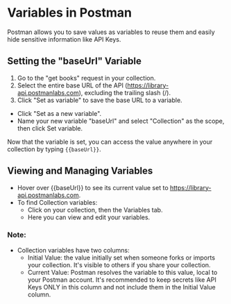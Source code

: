 # Variables in Postman

Postman allows you to save values as variables to reuse them and easily hide sensitive information like API Keys.

## Setting the "baseUrl" Variable

1. Go to the "get books" request in your collection.
2. Select the entire base URL of the API (https://library-api.postmanlabs.com), excluding the trailing slash (/).
3. Click "Set as variable" to save the base URL to a variable.
- Click "Set as a new variable".
- Name your new variable "baseUrl" and select "Collection" as the scope, then click Set variable.

Now that the variable is set, you can access the value anywhere in your collection by typing `{{baseUrl}}`.

## Viewing and Managing Variables

- Hover over {{baseUrl}} to see its current value set to https://library-api.postmanlabs.com.
- To find Collection variables:
  - Click on your collection, then the Variables tab.
  - Here you can view and edit your variables.

### Note:

- Collection variables have two columns:
  - Initial Value: the value initially set when someone forks or imports your collection. It's visible to others if you share your collection.
  - Current Value: Postman resolves the variable to this value, local to your Postman account. It's recommended to keep secrets like API Keys ONLY in this column and not include them in the Initial Value column.

